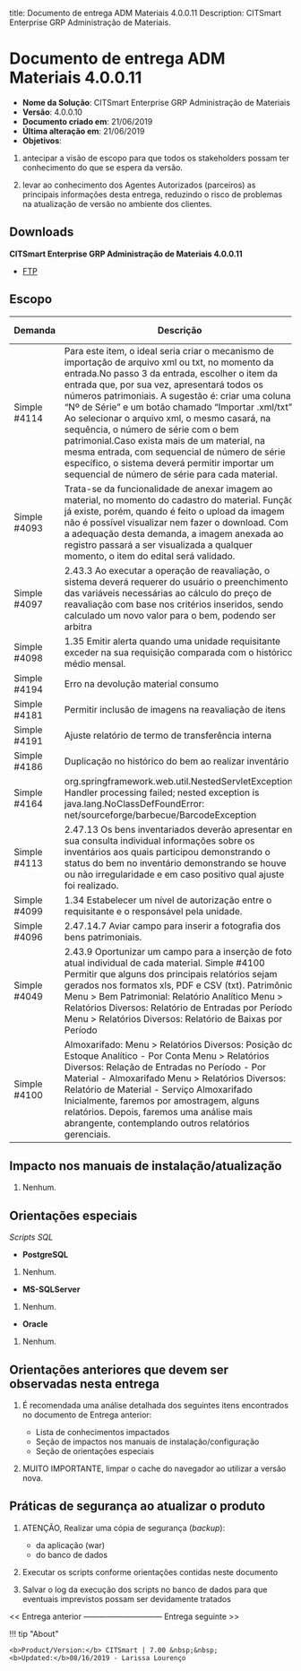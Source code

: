 title:  Documento de entrega ADM Materiais 4.0.0.11
Description: CITSmart Enterprise GRP Administração de Materiais. 
# Documento de entrega ADM Materiais 4.0.0.11

- **Nome da Solução**: CITSmart Enterprise GRP Administração de Materiais
- **Versão**: 4.0.0.10
- **Documento criado em**: 21/06/2019
- **Última alteração em**: 21/06/2019
- **Objetivos**:

1. antecipar a visão de escopo para que todos os stakeholders possam ter conhecimento do que se espera da versão.

2. levar ao conhecimento dos Agentes Autorizados (parceiros) as principais informações desta entrega, reduzindo o risco de problemas na atualização de versão no ambiente dos clientes.

Downloads
-----------

**CITSmart Enterprise GRP Administração de Materiais 4.0.0.11**

- [FTP](http://kb.citsmartcloud.com/entregas/grpadm/Enterprise/4.0.0.11/)

Escopo
--------

| Demanda      | Descrição                                                                                                                                                                                                                                                                                                                                                                                                                                                                                                                                                                                                  | Conhecimento impactado |
|--------------|------------------------------------------------------------------------------------------------------------------------------------------------------------------------------------------------------------------------------------------------------------------------------------------------------------------------------------------------------------------------------------------------------------------------------------------------------------------------------------------------------------------------------------------------------------------------------------------------------------|------------------------|
| Simple #4114 | Para este item, o ideal seria criar o mecanismo de importação de arquivo xml ou txt, no momento da entrada.No passo 3 da entrada, escolher o item da entrada que, por sua vez, apresentará todos os números patrimoniais. A sugestão é: criar uma coluna “Nº de Série” e um botão chamado “Importar .xml/txt”. Ao selecionar o arquivo xml, o mesmo casará, na sequência, o número de série com o bem patrimonial.Caso exista mais de um material, na mesma entrada, com sequencial de número de série específico, o sistema deverá permitir importar um sequencial de número de série para cada material. |                        |
| Simple #4093 | Trata-se da funcionalidade de anexar imagem ao material, no momento do cadastro do material. Função já existe, porém, quando é feito o upload da imagem não é possível visualizar nem fazer o download. Com a adequação desta demanda, a imagem anexada ao registro passará a ser visualizada a qualquer momento, o item do edital será validado.                                                                                                                                                                                                                                                          |                        |
| Simple #4097 | 2.43.3 Ao executar a operação de reavaliação, o sistema deverá requerer do usuário o preenchimento das variáveis necessárias ao cálculo do preço de reavaliação com base nos critérios inseridos, sendo calculado um novo valor para o bem, podendo ser arbitra                                                                                                                                                                                                                                                                                                                                            |                        |
| Simple #4098 | 1.35 Emitir alerta quando uma unidade requisitante exceder na sua requisição comparada com o histórico médio mensal.                                                                                                                                                                                                                                                                                                                                                                                                                                                                                       |                        |
| Simple #4194 | Erro na devolução material consumo                                                                                                                                                                                                                                                                                                                                                                                                                                                                                                                                                                         |                        |
| Simple #4181 | Permitir inclusão de imagens na reavaliação de itens                                                                                                                                                                                                                                                                                                                                                                                                                                                                                                                                                       |                        |
| Simple #4191 | Ajuste relatório de termo de transferência interna                                                                                                                                                                                                                                                                                                                                                                                                                                                                                                                                                         |                        |
| Simple #4186 | Duplicação no histórico do bem ao realizar inventário                                                                                                                                                                                                                                                                                                                                                                                                                                                                                                                                                      |                        |
| Simple #4164 | org.springframework.web.util.NestedServletException: Handler processing failed; nested exception is java.lang.NoClassDefFoundError: net/sourceforge/barbecue/BarcodeException                                                                                                                                                                                                                                                                                                                                                                                                                              |                        |
| Simple #4113 | 2.47.13 Os bens inventariados deverão apresentar em sua consulta individual informações sobre os inventários aos quais participou demonstrando o status do bem no inventário demonstrando se houve ou não irregularidade e em caso positivo qual ajuste foi realizado.                                                                                                                                                                                                                                                                                                                                     |                        |
| Simple #4099 | 1.34 Estabelecer um nível de autorização entre o requisitante e o responsável pela unidade.                                                                                                                                                                                                                                                                                                                                                                                                                                                                                                                |                        |
| Simple #4096 | 2.47.14.7 Aviar campo para inserir a fotografia dos bens patrimoniais.                                                                                                                                                                                                                                                                                                                                                                                                                                                                                                                                     |                        |
| Simple #4049 | 2.43.9 Oportunizar um campo para a inserção de foto atual individual de cada material.   Simple #4100 Permitir que alguns dos principais relatórios sejam gerados nos formatos xls, PDF e CSV (txt). Patrimônio:  Menu > Bem Patrimonial: Relatório Analítico Menu > Relatórios Diversos: Relatório de Entradas por Período Menu > Relatórios Diversos: Relatório de Baixas por Período                                                                                                                                                                                                                    |                        |
| Simple #4100 | Almoxarifado: Menu > Relatórios Diversos: Posição do Estoque Analítico - Por Conta Menu > Relatórios Diversos: Relação de Entradas no Período - Por Material - Almoxarifado Menu > Relatórios Diversos: Relatório de Material - Serviço Almoxarifado Inicialmente, faremos por amostragem, alguns relatórios. Depois, faremos uma análise mais abrangente, contemplando outros relatórios gerenciais.                                                                                                                                                                                                      |                        |

Impacto nos manuais de instalação/atualização
------------------------------------------------

1. Nenhum.

Orientações especiais
------------------------

*Scripts SQL*

- **PostgreSQL**

1. Nenhum.

- **MS-SQLServer**

1. Nenhum.

- **Oracle**

1. Nenhum.

Orientações anteriores que devem ser observadas nesta entrega
---------------------------------------------------------------

1. É recomendada uma análise detalhada dos seguintes itens encontrados no documento de Entrega anterior:

    - Lista de conhecimentos impactados
    - Seção de impactos nos manuais de instalação/configuração
    - Seção de orientações especiais
    
2. MUITO IMPORTANTE, limpar o cache do navegador ao utilizar a versão nova.

Práticas de segurança ao atualizar o produto
-----------------------------------------------

1. ATENÇÃO, Realizar uma cópia de segurança (*backup*):

    - da aplicação (war)
    - do banco de dados

2. Executar os scripts conforme orientações contidas neste documento

3. Salvar o log da execução dos scripts no banco de dados para que eventuais imprevistos possam ser devidamente tratados

<< Entrega anterior —————————— Entrega seguinte >>

!!! tip "About"

    <b>Product/Version:</b> CITSmart | 7.00 &nbsp;&nbsp;
    <b>Updated:</b>08/16/2019 - Larissa Lourenço














